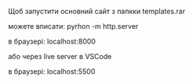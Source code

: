Щоб запустити основний сайт з папкки templates.rar

можете вписати: pyrhon -m http.server

в браузері: localhost:8000

або через live server в VSCode

в браузері: localhost:5500
